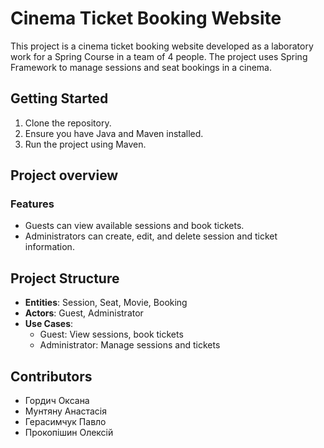 # Cinema Ticket Booking Website

This project is a cinema ticket booking website developed as a laboratory work for a Spring Course in a team of 4 people. The project uses Spring Framework to manage sessions and seat bookings in a cinema.


## Getting Started
1. Clone the repository.
2. Ensure you have Java and Maven installed.
3. Run the project using Maven.

## Project overview

### Features
- Guests can view available sessions and book tickets.
- Administrators can create, edit, and delete session and ticket information.

## Project Structure
- **Entities**: Session, Seat, Movie, Booking
- **Actors**: Guest, Administrator
- **Use Cases**:
  - Guest: View sessions, book tickets
  - Administrator: Manage sessions and tickets


## Contributors
* Гордич Оксана
* Мунтяну Анастасія
* Герасимчук Павло 
* Прокопішин Олексій

